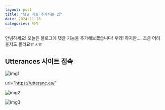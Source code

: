 ```yaml
---
layout: post
title: "댓글 기능 추가하는 법"
date: 2024-11-18
categories: 제작
---
```


안녕하세요! 오늘은 블로그에 댓글 기능을 추가해보겠습니다! 우와! 
하지만.... 조금 어려울지도 몰라요ㅠㅅㅠ 


## Utterances 사이트 접속

![img1](https://github.com/user-attachments/assets/b1a9e268-26e1-47bf-9ecc-f38cff17b554)


url="https://utteranc.es/"

![img2](https://github.com/user-attachments/assets/d2c5a390-2bb4-4b72-8c37-25f2f10b4890)

![img3](https://github.com/user-attachments/assets/da8d84f4-4c3e-4536-bcc8-7626cd73bdfb)



